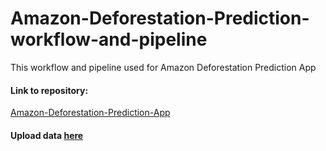 # Amazon-Deforestation-Prediction-workflow-and-pipeline
This workflow and pipeline used for Amazon Deforestation Prediction App
#### Link to repository:
[Amazon-Deforestation-Prediction-App](https://github.com/tigju/Amazon-Deforestation-Prediction-App)

#### Upload data [here](http://terrabrasilis.dpi.inpe.br/geonetwork/srv/eng/catalog.search#/metadata/b75b83db-8026-43f9-9537-ee1dfa308158)
